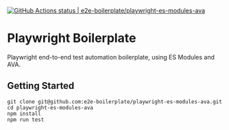 [![GitHub Actions status | e2e-boilerplate/playwright-es-modules-ava](https://github.com/e2e-boilerplate/playwright-es-modules-ava/workflows/playwright-es-modules-ava/badge.svg)](https://github.com/e2e-boilerplate/playwright-es-modules-ava/actions?workflow=playwright-es-modules-ava)
  # Playwright Boilerplate
  Playwright end-to-end test automation boilerplate, using ES Modules and AVA.
  ## Getting Started
  	git clone git@github.com:e2e-boilerplate/playwright-es-modules-ava.git
  	cd playwright-es-modules-ava
  	npm install
	npm run test